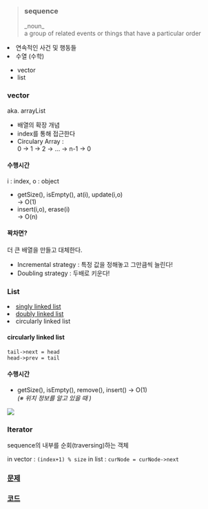 > <h3>sequence</h3> _noun_ <br> a group of related events or things that have a particular order
<li>연속적인 사건 및 행동들</li>
<li>수열 (수학)</li>

- vector
- list

### vector
aka. arrayList

- 배열의 확장 개념
- index를 통해 접근한다
- Circulary Array :<br> 0 -> 1 -> 2 -> ... -> n-1 -> 0

#### 수행시간
i : index, o : object
- getSize(), isEmpty(), at(i), update(i,o) <br> -> O(1)
- insert(i,o), erase(i) <br> -> O(n)

#### 꽉차면?

더 큰 배열을 만들고 대체한다.
- Incremental strategy : 특정 값을 정해놓고 그만큼씩 늘린다!
- Doubling strategy : 두배로 키운다!

### List
<li> <a href = https://github.com/Landvibe-DataStructure-2024/StudyNotes/blob/main/w02/SinglyLinkedList.md > singly linked list</a> </li>
<li> <a href = https://github.com/Landvibe-DataStructure-2024/StudyNotes/blob/main/w02/DoublyLinkedList.md >doubly linked list</a> </li>
<li> circularly linked list </li>


#### circularly linked list

```
tail->next = head
head->prev = tail
```

#### 수행시간
- getSize(), isEmpty(), remove(), insert() -> O(1) <br> _(※ 위치 정보를 알고 있을 때 )_

![](https://velog.velcdn.com/images/genius00hwan/post/e6aa4eb3-1356-48ed-b0c8-f8a4cd95f8d3/image.png)

### Iterator

sequence의 내부를 순회(traversing)하는 객체

in vector : `(index+1) % size`
in list : `curNode = curNode->next`

### <a href="https://github.com/Landvibe-DataStructure-2024/references/blob/master/%EC%83%98%ED%94%8C%202023-1/week05/prob-W5_P1.pdf"> 문제</a>
### <a href="https://github.com/Landvibe-DataStructure-2024/references/blob/master/2023-1%EC%BD%94%EB%93%9C/w05/w5p1.cpp">코드</a>